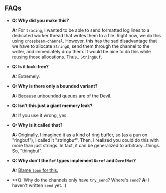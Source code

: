 ## FAQs

- **Q: Why did you make this?**

  **A:** For `tracing`, I wanted to be able to send formatted log lines to a
  dedicated worker thread that writes them to a file. Right now, we do this
  using `crossbeam-channel`. However, this has the sad disadvantage that we have
  to allocate `String`s, send them through the channel to the writer, and
  immediately drop them. It would be nice to do this while reusing those
  allocations. Thus...`StringBuf`.

- **Q: Is it lock-free?**

  **A:** Extremely.

- **Q: Why is there only a bounded variant?**

  **A:** Because unbounded queues are of the Devil.

- **Q: Isn't this just a giant memory leak?**

  **A:** If you use it wrong, yes.

- **Q: Why is it called that?**

  **A:** Originally, I imagined it as a kind of ring buffer, so (as a pun on
  "ringbuf"), I called it "stringbuf". Then, I realized you could do this with
  more than just strings. In fact, it can be generalized to arbitrary...things.
  So, "thingbuf".

- **Q: Why don't the `Ref` types implement `Deref` and `DerefMut`?**

  **A:** [Blame `loom` for this.](https://github.com/tokio-rs/loom/pull/219)
  
 - **Q: Why do the channels only have `try_send`? Where's `send`? 
   **A:** I haven't written `send` yet. :)
